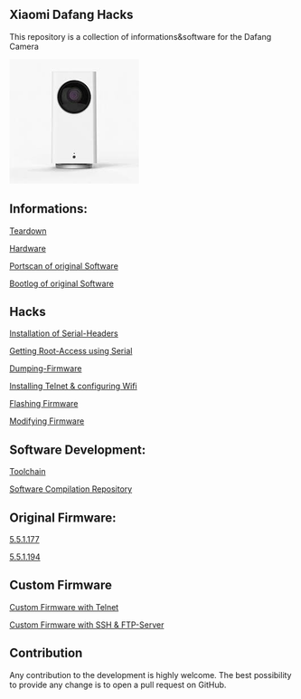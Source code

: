 ## Xiaomi Dafang Hacks

This repository is a collection of informations&software for the Dafang Camera

![Dafang](/dafang.png)


## Informations:
[Teardown](/informations/teardown.md)

[Hardware](/informations/hardware.md)

[Portscan of original Software](/informations/portscan.md)

[Bootlog of original Software](/informations/bootlog.md)

## Hacks
[Installation of Serial-Headers](/hacks/serial.md)

[Getting Root-Access using Serial](/hacks/getroot.md)

[Dumping-Firmware](/hacks/firmware-dump.md)

[Installing Telnet & configuring Wifi](/hacks/install_telnetandwifi.md)

[Flashing Firmware](/hacks/howto_firmwareflash.md)

[Modifying Firmware](/hacks/howto_modfirmware.md)


## Software Development:

[Toolchain](https://github.com/dim08/Ingenic-T10_20)

[Software Compilation Repository](https://github.com/EliasKotlyar/Xiaomi-Dafang-Software)

## Original Firmware:
[5.5.1.177](/firmware_original/demo_5.5.1.177.bin)

[5.5.1.194](/firmware_original/demo_5.5.1.194.bin)


## Custom Firmware

[Custom Firmware with Telnet](https://www.dropbox.com/s/9t9op698fza1tl2/demo.bin?dl=0)

[Custom Firmware with SSH & FTP-Server]()


## Contribution

Any contribution to the development is highly welcome. The best possibility to provide any change is to open a pull request on GitHub.


